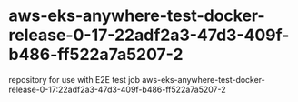 # aws-eks-anywhere-test-docker-release-0-17-22adf2a3-47d3-409f-b486-ff522a7a5207-2
repository for use with E2E test job aws-eks-anywhere-test-docker-release-0-17:22adf2a3-47d3-409f-b486-ff522a7a5207-2

